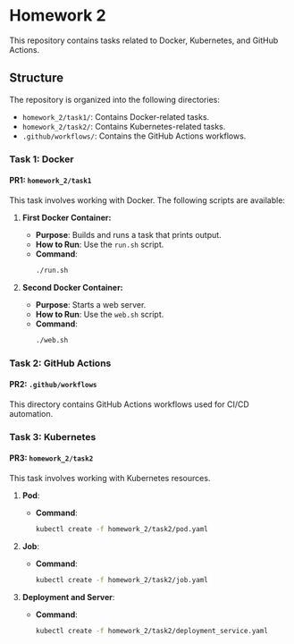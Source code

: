 # Homework 2

This repository contains tasks related to Docker, Kubernetes, and GitHub Actions.

## Structure

The repository is organized into the following directories:

- `homework_2/task1/`: Contains Docker-related tasks.
- `homework_2/task2/`: Contains Kubernetes-related tasks.
- `.github/workflows/`: Contains the GitHub Actions workflows.

### Task 1: Docker

#### PR1: `homework_2/task1`

This task involves working with Docker. The following scripts are available:

1. **First Docker Container:**
   - **Purpose**: Builds and runs a task that prints output.
   - **How to Run**: Use the `run.sh` script.
   - **Command**: 
     ```bash
     ./run.sh
     ```

2. **Second Docker Container:**
   - **Purpose**: Starts a web server.
   - **How to Run**: Use the `web.sh` script.
   - **Command**: 
     ```bash
     ./web.sh
     ```


### Task 2: GitHub Actions

#### PR2: `.github/workflows`

This directory contains GitHub Actions workflows used for CI/CD automation.

### Task 3: Kubernetes

#### PR3: `homework_2/task2`

This task involves working with Kubernetes resources.

1. **Pod**:
   - **Command**: 
     ```bash
     kubectl create -f homework_2/task2/pod.yaml
     ```

2. **Job**:
   - **Command**: 
     ```bash
     kubectl create -f homework_2/task2/job.yaml
     ```

3. **Deployment and Server**:
   - **Command**: 
     ```bash
     kubectl create -f homework_2/task2/deployment_service.yaml
     ```
